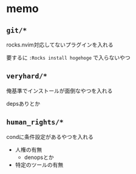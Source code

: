# memo

## `git/*`

rocks.nvim対応してないプラグインを入れる

要するに `:Rocks install hogehoge` で入らないやつ

## `veryhard/*`

俺基準でインストールが面倒なやつを入れる

depsありとか

## `human_rights/*`

condに条件設定があるやつを入れる

- 人権の有無
    - denopsとか
- 特定のツールの有無
